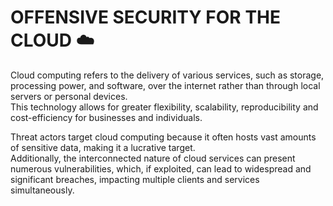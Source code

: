 # OFFENSIVE SECURITY FOR THE CLOUD ☁️  

Cloud computing refers to the delivery of various services, such as storage, processing power, and software, over the internet rather than through local servers or personal devices.  
This technology allows for greater flexibility, scalability, reproducibility and cost-efficiency for businesses and individuals.   

Threat actors target cloud computing because it often hosts vast amounts of sensitive data, making it a lucrative target.   
Additionally, the interconnected nature of cloud services can present numerous vulnerabilities, which, if exploited, can lead to widespread and significant breaches, impacting multiple clients and services simultaneously.  